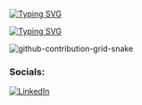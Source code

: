 [![Typing SVG](https://readme-typing-svg.demolab.com?font=Fira+Code&pause=1000&repeat=false&width=435&lines=Brian+Viana)](https://git.io/typing-svg)

[![Typing SVG](https://readme-typing-svg.demolab.com?font=Fira+Code&pause=1000&repeat=true&width=435&lines=I'm+studying+Computer+systems+engineering;Always+learning+new+things)](https://git.io/typing-svg)

![github-contribution-grid-snake](https://user-images.githubusercontent.com/89845641/218791674-c52db856-24d2-429f-8867-170c365730d1.svg)

### Socials:
[![LinkedIn](https://img.shields.io/badge/-LinkedIn-090909?style=for-the-badge&logo=linkedin&logoColor=007BB6)](https://www.linkedin.com/in/brian-viana7/)


